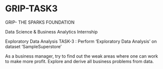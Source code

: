 # GRIP-TASK3
GRIP- THE SPARKS FOUNDATION

Data Science & Business Analytics Internship

Exploratory Data Analysis TASK-3 : Perform ‘Exploratory Data Analysis’ on dataset ‘SampleSuperstore’

As a business manager, try to find out the weak areas where one can work to make more profit. Explore and derive all business problems from data.
